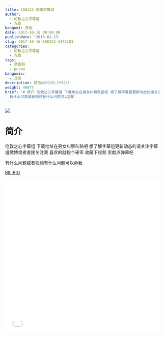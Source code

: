 ```yaml
---
title: 150123 偶像跳舞部
author:
  - 伦敦之心字幕组
  - 九條
bangumi: 其他
date: 2017-10-16 00:00:00
publishdate: '2015-01-23'
slug: 2017-10-16-150123-3475101
categories:
  - 伦敦之心字幕组
  - 九條
tags:
  - 草彅刚
  - pusma
bangumis:
  - 其他
description: 其他&#8226;150123
weight: 49877
brief: '# 简介 伦敦之心字幕组 下载地址在男女纠察队贴吧 想了解字幕组更新动态的请关注字幕组微博或者直接关注我 喜欢的就投个硬币 收藏下视频 贡献点弹幕吧
  有什么问题或者视频有什么问题可以@我'
---
```


![](https://i.imgur.com/5e2jsR6.jpg)

# 简介  
伦敦之心字幕组 下载地址在男女纠察队贴吧 想了解字幕组更新动态的请关注字幕组微博或者直接关注我 喜欢的就投个硬币 收藏下视频 贡献点弹幕吧


有什么问题或者视频有什么问题可以@我

  [BILIBILI](https://www.bilibili.com/video/av3475101/)


<div class="vcontainer">  <iframe class='video' src="//www.bilibili.com/blackboard/player.html?aid=3475101" width="100%" height="500" frameborder="0" allowfullscreen="allowfullscreen"></iframe></div>

